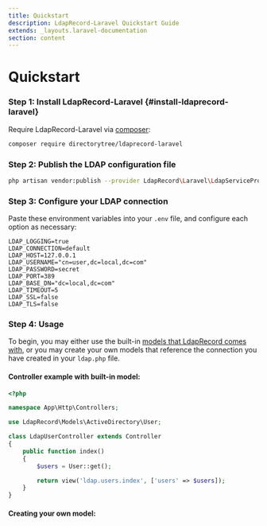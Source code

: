 ```yaml
---
title: Quickstart
description: LdapRecord-Laravel Quickstart Guide
extends: _layouts.laravel-documentation
section: content
---
```


# Quickstart

### Step 1: Install LdapRecord-Laravel {#install-ldaprecord-laravel}

Require LdapRecord-Laravel via [composer](https://getcomposer.org/):

```bash
composer require directorytree/ldaprecord-laravel
```

### Step 2: Publish the LDAP configuration file

```bash
php artisan vendor:publish --provider LdapRecord\Laravel\LdapServiceProvider
```

### Step 3: Configure your LDAP connection

Paste these environment variables into your `.env` file, and configure each option as necessary:

```plaintext
LDAP_LOGGING=true
LDAP_CONNECTION=default
LDAP_HOST=127.0.0.1
LDAP_USERNAME="cn=user,dc=local,dc=com"
LDAP_PASSWORD=secret
LDAP_PORT=389
LDAP_BASE_DN="dc=local,dc=com"
LDAP_TIMEOUT=5
LDAP_SSL=false
LDAP_TLS=false
```

### Step 4: Usage

To begin, you may either use the built-in [models that LdapRecord comes with](/docs/models/#predefined-models),
or you may create your own models that reference the connection you have created in your `ldap.php` file.

#### Controller example with built-in model:

```php
<?php

namespace App\Http\Controllers;

use LdapRecord\Models\ActiveDirectory\User;

class LdapUserController extends Controller
{
    public function index()
    {
        $users = User::get();

        return view('ldap.users.index', ['users' => $users]);
    }
}
```

#### Creating your own model:


